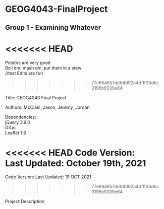 # GEOG4043-FinalProject
## Group 1 - Examining Whatever
<<<<<<< HEAD
=======
Potatos are very good <br />
Boil em, mash em, put them in a stew <br />//test
Edits are fun
>>>>>>> 77e664857ddfdfd92a4dfff33dbc3196b9339e64

Title: GEOG4043 Final Project

Authors: McClain, Jason, Jeremy, Jordan

Dependencies:<br/>
  jQuery 3.6.0<br/>
  D3.js<br/>
  Leaflet 1.6<br/>

<<<<<<< HEAD
Code Version:<br/>
  Last Updated: October 19th, 2021<br/>
=======
Code Version:
  Last Updated: 19 OCT 2021
>>>>>>> 77e664857ddfdfd92a4dfff33dbc3196b9339e64

Project Description:
